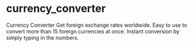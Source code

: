 # currency_converter
Currency Converter Get foreign exchange rates worldwide. Easy to use to convert more than 15 foreign currencies at once. Instant conversion by simply typing in the numbers.
